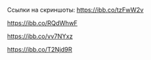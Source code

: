 Ссылки на скриншоты:
https://ibb.co/tzFwW2v

https://ibb.co/RQdWhwF

https://ibb.co/vv7NYxz

https://ibb.co/T2Njd9R